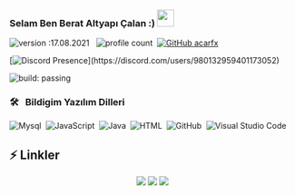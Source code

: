 ### Selam Ben Berat Altyapı Çalan :) <img src = "https://cdn.discordapp.com/emojis/920791355196833852.png?v=1" high="20px" width="30px">
![version :17.08.2021](https://img.shields.io/badge/version-17.08.2021-informational) &nbsp;
![profile count](https://komarev.com/ghpvc/?username=BenBerat&color=red)&nbsp;
[![GitHub acarfx](https://img.shields.io/github/followers/BenBerat?label=follow&style=social)](https://github.com/BenBerat)&nbsp;


[![Discord Presence](https://lanyard-profile-readme.vercel.app/api/980132959401173052?theme=light&bg=7ad3f5&animated=false&hideDiscrim=true&borderRadius=30px&idleMessage=Probably%20doing%20something%20else...)](https://discord.com/users/980132959401173052)

![build: passing](https://img.shields.io/badge/build-passing-success)
<br>

### 🛠 &nbsp; Bildigim Yazılım Dilleri
![Mysql](https://img.shields.io/badge/-Mysql-05122A?style=flat&logo=mysql)&nbsp;
![JavaScript](https://img.shields.io/badge/-JavaScript-05122A?style=flat&logo=javascript)&nbsp;
![Java](https://img.shields.io/badge/-Java-05122A?style=flat&logo=Java&logoColor=FFA518)&nbsp;
![HTML](https://img.shields.io/badge/-HTML-05122A?style=flat&logo=HTML5)&nbsp;
![GitHub](https://img.shields.io/badge/-GitHub-05122A?style=flat&logo=github)&nbsp;
![Visual Studio Code](https://img.shields.io/badge/-Visual%20Studio%20Code-05122A?style=flat&logo=visual-studio-code&logoColor=007ACC)&nbsp;
## ⚡ Linkler
<div align="center">
 <a href="https://discord.com/users/980132959401173052" target="_blank"><img src="https://shields.io/badge/BenBerat-111111.svg?&style=for-the-badge&logo=discord"></a>    <a href="https://github.com/BenBerat" target="_blank"><img src="https://shields.io/badge/BenBerat-111111.svg?&style=for-the-badge&logo=github"></a>
    <a href="https://discord.gg/safecode" target="_blank"><img src="https://shields.io/badge/My Discord Server-111111.svg?&style=for-the-badge"></a>
</div>
